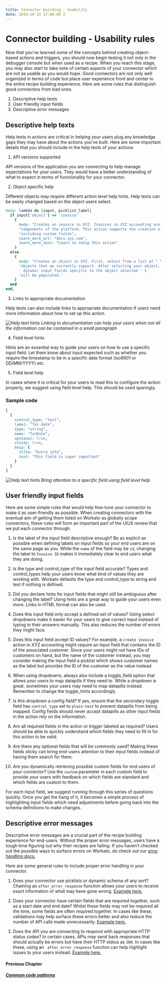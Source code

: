 ```yaml
---
title: Connector building - Usability
date: 2019-10-15 17:00:00 Z
---
```


# Connector building - Usability rules
Now that you’ve learned some of the concepts behind creating object-based actions and triggers, you should now begin testing it not only in the debugger console but when used as a recipe. When you reach this stage, you may also start to take note of certain aspects of your connector which are not as usable as you would hope. Good connectors are not only well organized in terms of code but place user experience front and center in the entire recipe building experience. Here are some rules that distinguish good connectors from bad ones.
1. Descriptive help texts
2. User friendly input fields
3. Descriptive error messages

## Descriptive help texts
Help texts in actions are critical in helping your users plug any knowledge gaps they may have about the actions you've built. Here are some important details that you should include in the help texts of your actions:

1. API versions supported

API versions of the application you are connecting to help manage expectations for your users. They would have a better understanding of what to expect in terms of functionality for your connector.

2. Object specific help

Different objects may require different action level help hints. Help texts can be easily changed based on the object users select.

```ruby
help: lambda do |input, picklist_label|
  if input['object'] == 'invoice'
    {
      body: "Creates an invoice in XYZ. Invoices in XYZ accounting are essential " \
      "components of the platform. This action supports the creation of invoices " \
      "including custom fields",
      learn_more_url: "docs.xyz.com",
      learn_more_text: "Learn to setup this action"
    }
  else
    {
      body: "Creates an object in XYZ. First, select from a list of " \
      'objects that we currently support. After selecting your object,' \
      ' dynamic input fields specific to the object selected ' \
      'will be populated.'
    }
  end
end,
```

3. Links to appropriate documentation

Help texts can also include links to appropriate documentation if users need more information about how to set up this action.

![Help text hints](~@img/sdk/help-text-link.png)
*Linking to documentation can help your users when not all the information can be contained in a small paragraph*

4. Field level hints

Hints are an essential way to guide your users on how to use a specific input field. Let them know about input expected such as whether you require the timestamp to be in a specific date format (iso8601 or DD/MM/YYYY) etc.

5. Field level help

In cases where it is critical for your users to read this to configure the action properly, we suggest using field level help. This should be used sparingly.

### Sample code
```ruby
[
  {
    control_type: "text",
    label: "Txn date",
    type: "string",
    name: "TxnDate",
    optional: true,
    sticky: true,
    help: {
      title: "Extra info",
      text: "This field is super important"
    }
  }
]
```

![Help text hints](~@img/sdk/field-level-help.png)
*Bring attention to a specific field using field level help*

## User friendly input fields
Here are some simple rules that would help fine-tune your connector to make it as user-friendly as possible. When creating connectors with the eventual aim of getting them listed on Workato as globally scope connectors, these rules will form an important part of the UIUX review that we put each connector through.

1. Is the label of the input field descriptive enough? Be as explicit as possible when defining labels on input fields so your end users are on the same page as you.
While the `name` of the field may be `id`, changing the label to `Invoice ID` makes it immediately clear to end users what they are doing.

2. Is the type and control_type of the input field accurate? Types and control_types help your users know what kind of values they are working with. Workato defaults the type and control_type to string and text if nothing is defined.

3. Did you declare hints for input fields that might still be ambiguous after changing the label? Using hints are a great way to guide your users even more. Links in HTML format can also be used.

4. Does this input field only accept a defined set of values? Using select dropdowns make it easier for your users to give correct input instead of typing in their answers manually. This also reduces the number of errors they might face.

5. Does this input field accept ID values? For example, a `create invoice` action in XYZ accounting might require an input field that contains the ID of the associated customer. Since your users might not have IDs of customers on hand, but the name of the customer instead, you may consider making the input field a picklist which shows customer names as the label but provides the ID of the customer as the value instead.

6. When using dropdowns, always also include a toggle_field option that allows your users to map datapills if they need to. While a dropdown is great, sometimes your users may need to map datapills instead. Remember to change the toggle_hints accordingly.

7. Is this dropdown a config field? If yes, ensure that the secondary toggle field has `control_type` set to `plain-text` to prevent datapills from being mapped. Config fields should never accept datapills as other input fields in the action rely on the information.

8. Are all required fields in the action or trigger labeled as required? Users should be able to quickly understand which fields they need to fill in for this action to be valid.

9. Are there any optional fields that will be commonly used? Making these fields sticky can bring end-users attention to their input fields instead of having them search for them.

10. Are you dynamically retrieving possible custom fields for end users of your connector? Use the `custom` parameter in each custom field to provide your users with feedback on which fields are standard and which fields are custom to them.

For each input field, we suggest running through this series of questions quickly. Once you get the hang of it, it becomes a simple process of highlighting input fields which need adjustments before going back into the schema definitions to make changes.

## Descriptive error messages
Descriptive error messages are a crucial part of the recipe building experience for end-users. Without the proper error messages, users have a tough time figuring out why their recipes are failing. If you haven’t checked out the possible ways to surface errors on Workato, do check out our [error handling docs.](/developing-connectors/sdk/error-handling.md)

Here are some general rules to include proper error handling in your connector.
1. Does your connector use picklists or dynamic schema of any sort? Chaining an `after_error_response` function allows your users to receive exact information of what may have gone wrong. [Example here.](/developing-connectors/sdk/error-handling.md#object-definition-error-handling)

2. Does your connector have certain fields that are required together, such as a start date and end date? Whilst these fields may not be required all the time, some fields are often required together. In cases like these, validations may help surface these errors better and also reduce the number of API calls made unnecessarily. [Example here.](/developing-connectors/sdk/error-handling.md#input-validation)

3. Does the API you are connecting to respond with appropriate HTTP status codes? In certain cases, APIs may send back responses that should actually be errors but have their HTTP status as `200`. In cases like these, using an ` after_error_response` function can help highlight issues to your users instead. [Example here.](/developing-connectors/sdk/error-handling.md#response-validation)

#### Previous Chapter
##### [Common code patterns](connector-building-code-patterns.md)
